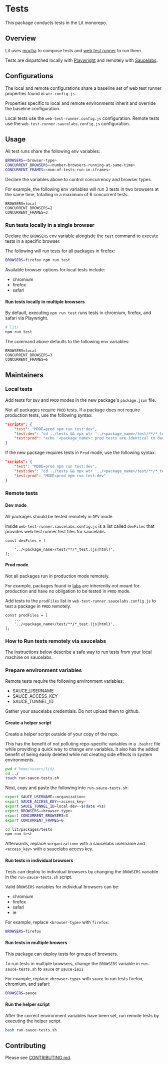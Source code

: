 # Tests

This package conducts tests in the Lit monorepo.

## Overview

Lit uses [mocha](https://mochajs.org/) to compose tests and [web test runner](https://modern-web.dev/docs/test-runner/) to run them.

Tests are dispatched locally with [Playwright](https://playwright.dev/)
and remotely with [Saucelabs](https://saucelabs.com/).

## Configurations

The local and remote configurations share a baseline set
of web test runner properties found in `wtr-config.js`.

Properties specific to local and remote environments inherit and override the baseline
configuration.

Local tests use the `web-test-runner.config.js` configuration. Remote tests use
the `web-test-runner.saucelabs.config.js` configuration.

## Usage

All test runs share the following env variables:

```bash
BROWSERS=<browser-type>
CONCURRENT_BROWSERS=<number-browsers-running-at-same-time>
CONCURRENT_FRAMES=<num-of-tests-run-in-iframes>
```

Declare the variables above to control concurrency and browser types.

For example, the following env variables will run 3 tests in two browsers at the
same time, totalling in a maximum of 6 concurrent tests.

```
BROWSERS=local
CONCURRENT_BROWSERS=2
CONCURRENT_FRAMES=3
```

### Run tests locally in a single browser

Declare the `BROWSERS` env variable alongisde the `test` command to
execute tests in a specific browser.

The following will run tests for all packages in firefox:

```bash
BROWSERS=firefox npm run test
```

Available browser options for local tests include:

- chromium
- firefox
- safari

#### Run tests locally in multiple browsers

By default, executing `npm run test` runs tests in chromium, firefox, and safari
via Playwright.

```bash
# lit/
npm run test
```

The command above defaults to the following env variables:

```
BROWSERS=local
CONCURRENT_BROWSERS=3
CONCURRENT_FRAMES=6
```

## Maintainers

### Local tests

Add tests for `DEV` and `PROD` modes in the new package's `package.json` file.

Not all packages require `PROD` tests. If a package does not require production
tests, use the following syntax:

```JSON
"scripts": {
    "test": "MODE=prod npm run test:dev",
    "test:dev": "cd ../tests && npx wtr '../<package_name>/test/**/*_test.(js|html)'",
    "test:prod": "echo '<package_name>: prod tests are identical to dev tests"
}
```

If the new package requires tests in `Prod` mode, use the following syntax:

```JSON
"scripts": {
    "test": "MODE=prod npm run test:dev",
    "test:dev": "cd ../tests && npx wtr '../<package_name>/test/**/*_test.(js|html)'",
    "test:prod": "MODE=prod npm run test:dev"
}
```

### Remote tests

#### Dev mode

All packages should be tested remotely in `DEV` mode.

Inside `web-test-runner.saucelabs.config.js` is a list called `devFiles` that provides
web test runner test files for saucelabs.

```TS
const devFiles = [
    ...
    '../<package_name>/test/**/*_test.(js|html)',
];
```

#### Prod mode

Not all packages run in production mode remotely.

For example, packages found in [labs]('../labs/README.md') are inherently
not meant for production and have no obligation to be tested in `PROD` mode.

Add tests to the `prodFiles` list in `web-test-runner.saucelabs.config.js`
to test a package in `PROD` remotely.

```TS
const prodFiles = [
    ...
    '../<package_name>/test/**/*_test.(js|html)',
];
```

### How to Run tests remotely via saucelabs

The instructions below describe a safe way to run tests from your local machine
on saucelabs.

### Prepare environment variables

Remote tests require the following environment variables:

- SAUCE_USERNAME
- SAUCE_ACCESS_KEY
- SAUCE_TUNNEL_ID

Gather your saucelabs credentials. Do not upload them to github.

#### Create a helper script

Create a helper script outside of your copy of the repo.

This has the benefit of not polluting repo-specific variables in a
`.bashrc` file while providing a quick way to change env variables.
It also has the added benefit of being easily deleted
while not creating side effects in system environments.

```bash
pwd # home/<user>/lit/
cd ../
touch run-sauce-tests.sh
```

Next, copy and paste the following into `run-sauce-tests.sh`:

```bash
export SAUCE_USERNAME=<organization>
export SAUCE_ACCESS_KEY=<access_key>
export SAUCE_TUNNEL_ID=local-dev--$(date +%s)
export BROWSERS=<browser-type>
export CONCURRENT_BROWSERS=3
export CONCURRENT_FRAMES=6

cd lit/packages/tests
npm run test
```

Afterwards, replace `<organization>` with a saucelabs username and
`<access_key>` with a saucelabs access key.

#### Run tests in individual browsers

Tests can deploy to individual browsers by changing the `BROWSERS`
variable in the `run-sauce-tests.sh` script.

Valid `BROWSERS` variables for individual browsers can be:

- chromium
- firefox
- safari
- ie

For example, replace `<browser-type>` with `firefox`:

```bash
BROWSERS=firefox
```

#### Run tests in multiple browers

This package can deploy tests for groups of browsers.

To run tests in multiple browsers, change the `BROWSERS` variable in
`run-sauce-tests.sh` to `sauce` or `sauce-ie11`

For example, replace `<browser-type>` with `sauce` to run tests firefox, chromium, and safari:

```bash
BROWSERS=sauce
```

#### Run the helper script

After the correct environment variables have been set, run remote
tests by executing the helper script.

```bash
bash run-sauce-tests.sh
```

## Contributing

Please see [CONTRIBUTING.md](../../CONTRIBUTING.md).
